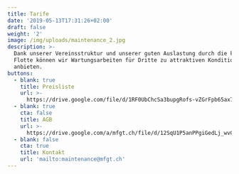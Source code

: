 ```yaml
---
title: Tarife
date: '2019-05-13T17:31:26+02:00'
draft: false
weight: '2'
image: /img/uploads/maintenance_2.jpg
description: >-
  Dank unserer Vereinsstruktur und unserer guten Auslastung durch die klubeigene
  Flotte können wir Wartungsarbeiten für Dritte zu attraktiven Konditionen
  anbieten.
buttons:
  - blank: true
    title: Preisliste
    url: >-
      https://drive.google.com/file/d/1RF0UbChcSa3bupgRofs-vZGrFpb65ax7/view?usp=sharing
  - blank: true
    cta: false
    title: AGB
    url: >-
      https://drive.google.com/a/mfgt.ch/file/d/12SqU1P5anPPgiGedLj_wvCsEta5rjngj/view?usp=sharing
  - blank: false
    cta: true
    title: Kontakt
    url: 'mailto:maintenance@mfgt.ch'
---
```


